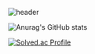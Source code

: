 ![header](https://capsule-render.vercel.app/api?type=waving&color=50:a1c4fd,100:c2e9fb&height=150&section=header&text=Junho%20Cheong&fontSize=64&fontColor=808080&animation=fadeIn)

![Anurag's GitHub stats](https://github-readme-stats.vercel.app/api?username=jjunohj&show_icons=true&theme=transparent)

[![Solved.ac Profile](http://mazassumnida.wtf/api/v2/generate_badge?boj=jjunohj)](https://solved.ac/jjunohj/)
